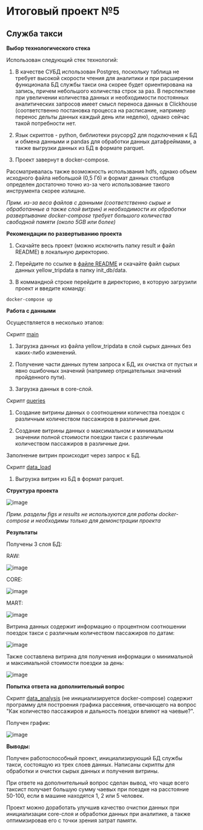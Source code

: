 # Итоговый проект №5

## Служба такси

<b>Выбор технологического стека</b>

Использован следующий стек технологий:

1. В качестве СУБД использован Postgres, поскольку таблица не требует высокой скорости чтения для аналитики и при расширении функционала БД службы такси она скорее будет ориентирована на запись, причем небольшого количества строк за раз. В перспективе при увеличении количества данных и необходимости постоянных аналитических запросов имеет смысл переноса данных в Clickhouse (соответственно постановка процесса на расписание, например перенос дельты данных каждый день или неделю), однако сейчас такой потребности нет.

2. Язык скриптов - python, библиотеки psycopg2 для подключения к БД и обмена данными и pandas для обработки данных датафреймами, а также выгрузки данных из БД в формате parquet.

3. Проект завернут в docker-compose.

Рассматривалась также возможность использвания hdfs, однако объем исходного файла небольшой (0,5 Гб) и формат данных столбцов определен достаточно точно из-за чего использование такого инструмента скорее излишне.

<i> Прим. из-за веса файлов с данными (соответственно сырые и обработанные а также слой витрин) и необходимости их обработки развертывание docker-compose требует большого количества свободной памяти (около 5GB или более)</i>

<b>Рекомендации по развертыванию проекта</b>

1. Скачайте весь проект (можно исключить папку result и файл README) в локальную директорию.

2. Перейдите по ссылке в [файле README](https://github.com/PolarJaba/DE_final_project/blob/main/init_db/data/README.md) и скачайте файл сырых данных yellow_tripdata в папку init_db/data.

3. В коммандной строке перейдите в директорию, в которую загрузили проект и введите команду:

```
docker-compose up
```

<b>Работа с данными</b> 

Осуществляется в несколько этапов:

Скрипт [main](https://github.com/PolarJaba/DE_final_project/blob/main/app/scripts/main.py)

  1. Загрузка данных из файла yellow_tripdata в слой сырых данных без каких-либо изменений.

  2. Получение части данных путем запроса к БД, их очистка от пустых и явно ошибочных значений (например отрицательных значений пройденного пути).

  3. Загрузка данных в core-слой.

Скрипт [queries](https://github.com/PolarJaba/DE_final_project/blob/main/app/scripts/queries.py)

  1. Создание витрины данных о соотношении количества поездок с различным количеством пассажиров в различные дни.

  2. Создание витрины данных о максимальном и минимальном значении полной стоимости поездки такси с различным количеством пассажиров в различные дни.

  Заполнение витрин происходит через запрос к БД.

Скрипт [data_load](https://github.com/PolarJaba/DE_final_project/blob/main/app/scripts/data_load.py)

  1. Выгрузка витрин из БД в формат parquet.

<b>Структура проекта</b>

![image](https://github.com/PolarJaba/DE_final_project/blob/main/result/figs/structure.PNG)

<i>Прим. разделы figs и results не используются для работы docker-compose и необходимы только для демонстрации проекта</i>

<b>Результаты</b>

Получены 3 слоя БД: 

RAW:

![image](https://github.com/PolarJaba/DE_final_project/blob/main/result/figs/er_raw.PNG)

CORE: 

![image](https://github.com/PolarJaba/DE_final_project/blob/main/result/figs/er_core.PNG)

MART:

![image](https://github.com/PolarJaba/DE_final_project/blob/main/result/figs/er_mart.PNG)

Витрина данных содержит информацию о процентном соотношении поездок такси с различным количеством пассажиров по датам:

![image](https://github.com/PolarJaba/DE_final_project/blob/main/result/figs/data_mart.PNG)

Также составлена витрина для получения информации о минимальной и максимальной стоимости поездки за день:

![image](https://github.com/PolarJaba/DE_final_project/blob/main/result/figs/min_max_cost_dm.PNG)

<b>Попытка ответа на дополнительный вопрос</b>

Скрипт [data_analysis](https://github.com/PolarJaba/DE_final_project/blob/main/app/scripts/data_analysis.py) (не инициализируется docker-compose) содержит программу для построения графика рассеяния, отвечающего на вопрос "Как количество пассажиров и дальность поездки влияют на чаевые?".

Получен график:

![image](https://github.com/PolarJaba/DE_final_project/blob/main/result/figs/scatter_plot_1-2.png)

<b>Выводы:</b>

Получен работоспособный проект, инициализирующий БД службы такси, состоящую из трех слоев данных. Написаны скрипты для обработки и очистки сырых данных и получения витрины. 

При ответе на дополнительный вопрос сделан вывод, что чаще всего таксист получает большую сумму чаевых при поездке на расстояние 50-100, если в машине находятся 1, 2 или 5 человек.

Проект можно доработать улучшив качество очистки данных при инициализации core-слоя и обработки данных при аналитике, а также оптимизировав его с точки зрения затрат памяти.
